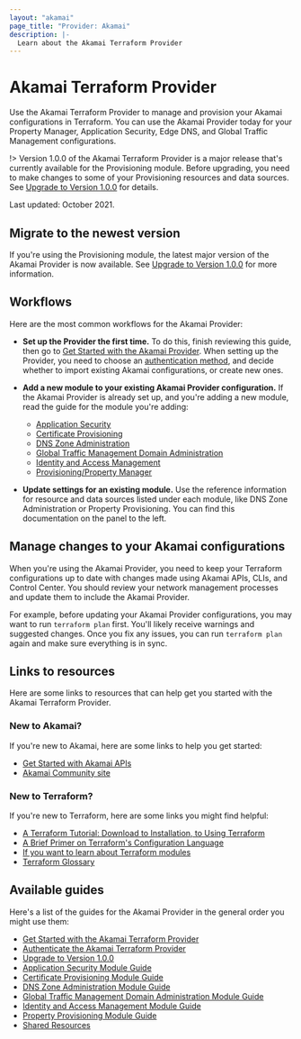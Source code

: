```yaml
---
layout: "akamai"
page_title: "Provider: Akamai"
description: |-
  Learn about the Akamai Terraform Provider
---
```


# Akamai Terraform Provider

Use the Akamai Terraform Provider to manage and provision your Akamai
configurations in Terraform. You can use the Akamai Provider today for 
your Property Manager, Application Security, Edge DNS, and Global
Traffic Management configurations.

!> Version 1.0.0 of the Akamai Terraform Provider is a major release that's currently available for the Provisioning module. Before upgrading, you need to make changes to some of your Provisioning resources and data sources. See [Upgrade to Version 1.0.0](guides/1.0_migration.md) for details.

Last updated: October 2021.

## Migrate to the newest version

If you're using the Provisioning module, the latest major version of the Akamai Provider is now available. See [Upgrade to Version 1.0.0](guides/1.0_migration.md) for more information.

## Workflows

Here are the most common workflows for the Akamai Provider:

* **Set up the Provider the first time.** To do this, finish reviewing this guide, then go to [Get Started with the Akamai Provider](guides/get_started_provider.md). When setting up the Provider, you need to choose an [authentication method](guides/akamai_provider_auth.md), and decide whether to import existing Akamai configurations, or create new ones.
* **Add a new module to your existing Akamai Provider configuration.** If the Akamai  Provider is already set up, and you're adding a new module, read the guide for the module you're adding:
                              
  * [Application Security](https://registry.terraform.io/providers/akamai/akamai/latest/docs/guides/get_started_appsec)
  * [Certificate Provisioning](https://registry.terraform.io/providers/akamai/akamai/latest/docs/guides/get_started_cps)
  * [DNS Zone Administration](https://registry.terraform.io/providers/akamai/akamai/latest/docs/guides/get_started_dns_zone)
  * [Global Traffic Management Domain Administration](https://registry.terraform.io/providers/akamai/akamai/latest/docs/guides/get_started_gtm_domain)
  * [Identity and Access Management](https://registry.terraform.io/providers/akamai/akamai/latest/docs/guides/get_started_iam.md)
  * [Provisioning/Property Manager](https://registry.terraform.io/providers/akamai/akamai/latest/docs/guides/get_started_property)
*  **Update settings for an existing module.** Use the reference information for resource and data sources listed under each module, like DNS Zone Administration or Property Provisioning. You can find this documentation on the panel to the left.

## Manage changes to your Akamai configurations

When you're using the Akamai Provider, you need to keep your 
Terraform configurations up to date with changes made using Akamai 
APIs, CLIs, and Control Center. You should review your network management 
processes and update them to include the Akamai Provider.

For example, before updating your Akamai Provider configurations, you may want to
 run `terraform plan` first. You'll likely receive warnings
and suggested changes. Once you fix any issues, you can run `terraform plan` 
again and make sure everything is in sync.


## Links to resources

Here are some links to resources that can help get you started with the
Akamai Terraform Provider.

### New to Akamai?

If you're new to Akamai, here are some links to help you get started:

* [Get Started with Akamai APIs](https://developer.akamai.com/api/getting-started)
* [Akamai Community site](https://community.akamai.com/customers/s/)

### New to Terraform?

If you're new to Terraform, here are some links you might find helpful:

* [A Terraform Tutorial: Download to Installation, to Using Terraform](https://www.terraform.io/downloads.html)
* [A Brief Primer on Terraform's Configuration Language](https://www.terraform.io/docs/configuration/index.html)
* [If you want to learn about Terraform modules](https://www.terraform.io/docs/modules/index.html)
* [Terraform Glossary](https://www.terraform.io/docs/glossary.html)

## Available guides

Here's a list of the guides for the Akamai Provider in the general order you might use them:

* [Get Started with the Akamai Terraform Provider](https://registry.terraform.io/providers/akamai/akamai/latest/docs/guides/get_started_provider)
* [Authenticate the Akamai Terraform Provider](https://registry.terraform.io/providers/akamai/akamai/latest/docs/guides/akamai_provider_auth)
* [Upgrade to Version 1.0.0](https://registry.terraform.io/providers/akamai/akamai/latest/docs/guides/1.0_migration)
* [Application Security Module Guide](https://registry.terraform.io/providers/akamai/akamai/latest/docs/guides/get_started_appsec)
* [Certificate Provisioning Module Guide](https://registry.terraform.io/providers/akamai/akamai/latest/docs/guides/get_started_cps)
* [DNS Zone Administration Module Guide](https://registry.terraform.io/providers/akamai/akamai/latest/docs/guides/get_started_dns_zone)
* [Global Traffic Management Domain Administration Module Guide](https://registry.terraform.io/providers/akamai/akamai/latest/docs/guides/get_started_gtm_domain)
* [Identity and Access Management Module Guide](https://registry.terraform.io/providers/akamai/akamai/latest/docs/guides/get_started_iam.md)
* [Property Provisioning Module Guide](https://registry.terraform.io/providers/akamai/akamai/latest/docs/guides/get_started_property)
* [Shared Resources](https://registry.terraform.io/providers/akamai/akamai/latest/docs/guides/appendix) 
